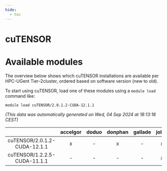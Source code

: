 ```yaml
---
hide:
  - toc
---
```


cuTENSOR
========

# Available modules


The overview below shows which cuTENSOR installations are available per HPC-UGent Tier-2cluster, ordered based on software version (new to old).

To start using cuTENSOR, load one of these modules using a `module load` command like:

```shell
module load cuTENSOR/2.0.1.2-CUDA-12.1.1
```

*(This data was automatically generated on Wed, 04 Sep 2024 at 18:13:18 CEST)*  

| |accelgor|doduo|donphan|gallade|joltik|shinx|skitty|
| :---: | :---: | :---: | :---: | :---: | :---: | :---: | :---: |
|cuTENSOR/2.0.1.2-CUDA-12.1.1|x|-|x|-|x|-|-|
|cuTENSOR/1.2.2.5-CUDA-11.1.1|-|-|-|-|x|-|-|
